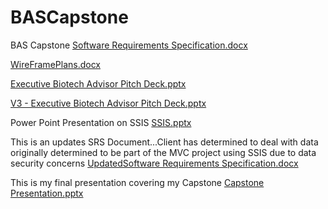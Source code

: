 # BASCapstone
BAS Capstone
[Software Requirements Specification.docx](https://github.com/user-attachments/files/19828947/Software.Requirements.Specification.docx)

[WireFramePlans.docx](https://github.com/user-attachments/files/20031797/WireFramePlans.docx)

[Executive Biotech Advisor Pitch Deck.pptx](https://github.com/user-attachments/files/20040649/Executive.Biotech.Advisor.Pitch.Deck.pptx)

[V3 - Executive Biotech Advisor Pitch Deck.pptx](https://github.com/user-attachments/files/20040651/V3.-.Executive.Biotech.Advisor.Pitch.Deck.pptx)

Power Point Presentation on SSIS [SSIS.pptx](https://github.com/user-attachments/files/20448886/SSIS.pptx)

This is an updates SRS Document...Client has determined to deal with data originally determined to be part of the 
MVC project using SSIS due to data security concerns
[UpdatedSoftware Requirements Specification.docx](https://github.com/user-attachments/files/20748365/UpdatedSoftware.Requirements.Specification.docx)


This is my final presentation covering my Capstone 
[Capstone Presentation.pptx](https://github.com/user-attachments/files/20748293/Capstone.Presentation.pptx)
